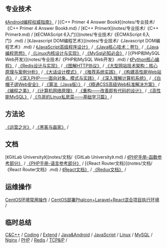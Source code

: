 ## [](#header-4)专业技术
<span id="zhuanyejishu"></span>
[《Android编程权威指南》](notes/专业技术/《Android编程权威指南》.md) <span class="split"> / </span> [《C++ Primer 4 Answer Book》](notes/专业技术/《C++ Primer 4 Answer Book》.md) <span class="split"> / </span> [《C++ Primer》](notes/专业技术/《C++ Primer》.md) <span class="split"> / </span> [《ECMAScript 6入门》](notes/专业技术/《ECMAScript 6入门》.md) <span class="split"> / </span> [《Javascript DOM编程艺术》](notes/专业技术/《Javascript DOM编程艺术》.md) <span class="split"> / </span> [《JavaScript高级程序设计》](notes/专业技术/《JavaScript高级程序设计》.md) <span class="split"> / </span> [《Java核心技术：卷1》](notes/专业技术/《Java核心技术：卷1》.md) <span class="split"> / </span> [《Java编程思想》](notes/专业技术/《Java编程思想》.md) <span class="split"> / </span> [《Linux内核设计与实现》](notes/专业技术/《Linux内核设计与实现》.md) <span class="split"> / </span> [《MySql必知必会》](notes/专业技术/《MySql必知必会》.md) <span class="split"> / </span> [《PHP和MySQL Web开发》](notes/专业技术/《PHP和MySQL Web开发》.md) <span class="split"> / </span> [《Python核心编程》](notes/专业技术/《Python核心编程》.md) <span class="split"> / </span> [《Redis设计与实现》](notes/专业技术/《Redis设计与实现》.md) <span class="split"> / </span> [《图解HTTP协议》](notes/专业技术/《图解HTTP协议》.md) <span class="split"> / </span> [《大型网站技术架构：核心原理与案例分析》](notes/专业技术/《大型网站技术架构：核心原理与案例分析》.md) <span class="split"> / </span> [《大话设计模式》](notes/专业技术/《大话设计模式》.md) <span class="split"> / </span> [《推荐系统实践》](notes/专业技术/《推荐系统实践》.md) <span class="split"> / </span> [《构建高性能Web站点》](notes/专业技术/《构建高性能Web站点》.md) <span class="split"> / </span> [《深入PHP——面向对象、模式与实践》](notes/专业技术/《深入PHP——面向对象、模式与实践》.md) <span class="split"> / </span> [《深入理解计算机系统》](notes/专业技术/《深入理解计算机系统》.md) <span class="split"> / </span> [《白帽子讲Web安全》](notes/专业技术/《白帽子讲Web安全》.md) <span class="split"> / </span> [《算法（Java版）》](notes/专业技术/《算法（Java版）》.md) <span class="split"> / </span> [《精通CSS高级Web标准解决方案》](notes/专业技术/《精通CSS高级Web标准解决方案》.md) <span class="split"> / </span> [《编程之美》](notes/专业技术/《编程之美》.md) <span class="split"> / </span> [《计算机网络原理》](notes/专业技术/《计算机网络原理》.md) <span class="split"> / </span> [《重构——改善即有代码的设计》](notes/专业技术/《重构——改善即有代码的设计》.md) <span class="split"> / </span> [《高性能MySQL》](notes/专业技术/《高性能MySQL》.md) <span class="split"> / </span> [《鸟哥的Linux私房菜——基础学习篇》](notes/专业技术/《鸟哥的Linux私房菜——基础学习篇》.md) <span class="split"> / </span> 

## [](#header-4)方法论
<span id="fangfalun"></span>
[《运营之光》](notes/方法论/《运营之光》.md) <span class="split"> / </span> [《黑客与画家》](notes/方法论/《黑客与画家》.md) <span class="split"> / </span> 

## [](#header-4)文档
<span id="wendang"></span>
[《GitLab University》](notes/文档/《GitLab University》.md) <span class="split"> / </span> [《PHP手册-函数参考部分》](notes/文档/《PHP手册-函数参考部分》.md) <span class="split"> / </span> [《PHP手册-语言参考部分》](notes/文档/《PHP手册-语言参考部分》.md) <span class="split"> / </span> [《React Router文档》](notes/文档/《React Router文档》.md) <span class="split"> / </span> [《React文档》](notes/文档/《React文档》.md) <span class="split"> / </span> [《Redux文档》](notes/文档/《Redux文档》.md) <span class="split"> / </span> 

## [](#header-4)运维操作
<span id="yunweicaozuo"></span>
[CentOS环境常用操作](notes/运维操作/CentOS环境常用操作.md) <span class="split"> / </span> [CentOS部署Phalcon+Laravel+React混合项目执行环境](notes/运维操作/CentOS部署Phalcon+Laravel+React混合项目执行环境.md) <span class="split"> / </span> 

## [](#header-4)临时总结
<span id="linshizongjie"></span>
[C&C++](notes/临时总结/C&C++.md) <span class="split"> / </span> [Coding](notes/临时总结/Coding.md) <span class="split"> / </span> [Extend](notes/临时总结/Extend.md) <span class="split"> / </span> [Java&Android](notes/临时总结/Java&Android.md) <span class="split"> / </span> [JavaScript](notes/临时总结/JavaScript.md) <span class="split"> / </span> [Linux](notes/临时总结/Linux.md) <span class="split"> / </span> [MySQL](notes/临时总结/MySQL.md) <span class="split"> / </span> [Nginx](notes/临时总结/Nginx.md) <span class="split"> / </span> [PHP](notes/临时总结/PHP.md) <span class="split"> / </span> [Redis](notes/临时总结/Redis.md) <span class="split"> / </span> [TCP&IP](notes/临时总结/TCP&IP.md) <span class="split"> / </span> 

